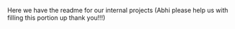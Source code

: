 Here we have the readme for our internal projects (Abhi please help us with filling this portion up thank you!!!)